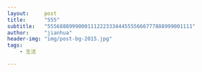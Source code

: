 ```yaml
---
layout:     post
title:      "555"
subtitle:   "55568889990001112223334445555666777888999001111"
author:     "jianhua"
header-img: "img/post-bg-2015.jpg"
tags:
    - 生活

---
```

